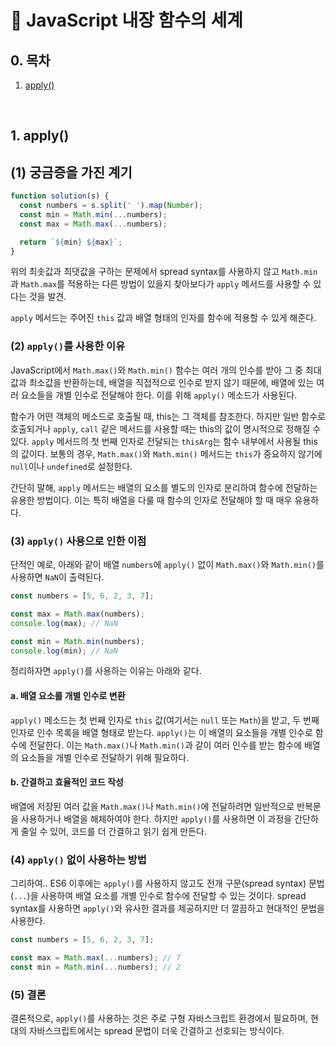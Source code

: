 # 📒 JavaScript 내장 함수의 세계

## 0. 목차

1. [apply()](#1-apply)

<br/>

## 1. apply()

## (1) 궁금증을 가진 계기

```javascript
function solution(s) {
  const numbers = s.split(' ').map(Number);
  const min = Math.min(...numbers);
  const max = Math.max(...numbers);

  return `${min} ${max}`;
}
```

위의 최솟값과 최댓값을 구하는 문제에서 spread syntax를 사용하지 않고 `Math.min`과 `Math.max`를 적용하는 다른 방법이 있을지 찾아보다가 `apply` 메서드를 사용할 수 있다는 것을 발견.

`apply` 메서드는 주어진 `this` 값과 배열 형태의 인자를 함수에 적용할 수 있게 해준다.

### (2) `apply()`를 사용한 이유

JavaScript에서 `Math.max()`와 `Math.min()` 함수는 여러 개의 인수를 받아 그 중 최대값과 최소값을 반환하는데, 배열을 직접적으로 인수로 받지 않기 때문에, 배열에 있는 여러 요소들을 개별 인수로 전달해야 한다. 이를 위해 `apply()` 메소드가 사용된다.

함수가 어떤 객체의 메소드로 호출될 때, this는 그 객체를 참조한다. 하지만 일반 함수로 호출되거나 `apply`, `call` 같은 메서드를 사용할 때는 this의 값이 명시적으로 정해질 수 있다. `apply` 메서드의 첫 번째 인자로 전달되는 `thisArg`는 함수 내부에서 사용될 this의 값이다. 보통의 경우, `Math.max()`와 `Math.min()` 메서드는 `this`가 중요하지 않기에 `null`이나 `undefined`로 설정한다.

간단히 말해, `apply` 메서드는 배열의 요소를 별도의 인자로 분리하여 함수에 전달하는 유용한 방법이다. 이는 특히 배열을 다룰 때 함수의 인자로 전달해야 할 때 매우 유용하다.

### (3) `apply()` 사용으로 인한 이점

단적인 예로, 아래와 같이 배열 `numbers`에 `apply()` 없이 `Math.max()`와 `Math.min()`를 사용하면 `NaN`이 출력된다.

```javascript
const numbers = [5, 6, 2, 3, 7];

const max = Math.max(numbers);
console.log(max); // NaN

const min = Math.min(numbers);
console.log(min); // NaN

```

정리하자면 `apply()`를 사용하는 이유는 아래와 같다.

#### a. 배열 요소를 개별 인수로 변환

`apply()` 메소드는 첫 번째 인자로 `this` 값(여기서는 `null` 또는 `Math`)을 받고, 두 번째 인자로 인수 목록을 배열 형태로 받는다. `apply()`는 이 배열의 요소들을 개별 인수로 함수에 전달한다. 이는 `Math.max()`나 `Math.min()`과 같이 여러 인수를 받는 함수에 배열의 요소들을 개별 인수로 전달하기 위해 필요하다.

#### b. 간결하고 효율적인 코드 작성

배열에 저장된 여러 값을 `Math.max()`나 `Math.min()`에 전달하려면 일반적으로 반복문을 사용하거나 배열을 해체하여야 한다. 하지만 `apply()`를 사용하면 이 과정을 간단하게 줄일 수 있어, 코드를 더 간결하고 읽기 쉽게 만든다.

### (4) `apply()` 없이 사용하는 방법

그리하여.. ES6 이후에는 `apply()`를 사용하지 않고도 전개 구문(spread syntax) 문법(`...`)을 사용하여 배열 요소를 개별 인수로 함수에 전달할 수 있는 것이다. spread syntax를 사용하면 `apply()`와 유사한 결과를 제공하지만 더 깔끔하고 현대적인 문법을 사용한다.

```javascript
const numbers = [5, 6, 2, 3, 7];

const max = Math.max(...numbers); // 7
const min = Math.min(...numbers); // 2
```

### (5) 결론

결론적으로, `apply()`를 사용하는 것은 주로 구형 자바스크립트 환경에서 필요하며, 현대의 자바스크립트에서는 spread 문법이 더욱 간결하고 선호되는 방식이다.

<br/>
